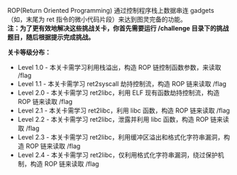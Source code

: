 ROP(Return Oriented Programming) 通过控制程序栈上数据串连 gadgets（如，末尾为 ret 指令的微小代码片段）来达到图灵完备的功能。  
**注：为了更有效地解决这些挑战关卡，你首先需要运行 /challenge 目录下的挑战题目，随后根据提示完成挑战。**

**关卡等级分布：**
- Level 1.0 - 本关卡需学习利用栈溢出，构造 ROP 链控制函数参数，来读取 /flag
- Level 1.1 - 本关卡需学习 ret2syscall 劫持控制流，构造 ROP 链来读取 /flag
- Level 2.0 - 本关卡需学习 ret2libc，利用 ELF 现有函数劫持控制流，构造 ROP 链来读取 /flag
- Level 2.1 - 本关卡需学习 ret2libc，利用 libc 函数，构造 ROP 链来读取 /flag
- Level 2.2 - 本关卡需学习 ret2libc，泄露并利用 libc 函数，构造 ROP 链来读取 /flag
- Level 2.3 - 本关卡需学习 ret2libc，利用缓冲区溢出和格式化字符串漏洞，构造 ROP 链来读取 /flag
- Level 2.4 - 本关卡需学习 ret2libc，仅利用格式化字符串漏洞，绕过保护机制，构造 ROP 链来读取 /flag
